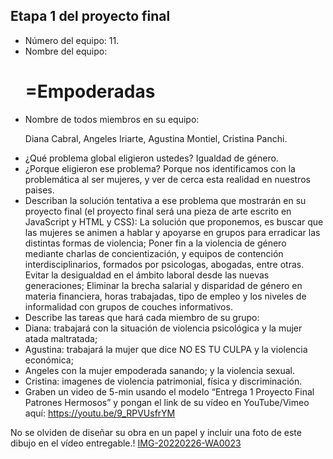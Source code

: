 ## Etapa 1 del proyecto final

- Número del equipo: 11.
- Nombre del equipo: <h1>=Empoderadas </h1>
- Nombre de todos miembros en su equipo: <p>Diana Cabral, Angeles Iriarte, Agustina Montiel, Cristina Panchi.</p>
- ¿Qué problema global eligieron ustedes? Igualdad de género.
- ¿Porque eligieron ese problema? Porque nos identificamos con la problemática al ser mujeres, y ver de cerca esta realidad en nuestros paises.
- Describan la solución tentativa a ese problema que mostrarán en su proyecto final (el proyecto final será una pieza de arte escrito en JavaScript y HTML y CSS): La solución que proponemos, es buscar que las mujeres se animen a hablar y apoyarse en grupos para erradicar las distintas formas de violencia; Poner fin a la violencia de género mediante charlas de concientización, y equipos de contención interdisciplinarios, formados por psicologas, abogadas, entre otras. Evitar la desigualdad en el ámbito laboral desde las nuevas generaciones; Eliminar la brecha salarial y disparidad de género en materia financiera, horas trabajadas, tipo de empleo y los niveles de informalidad con grupos de couches informativos.
- Describe las tareas que hará cada miembro de su grupo:
-   Diana: trabajará con la situación de violencia psicológica y la mujer atada maltratada; 
-   Agustina: trabajará la mujer que dice NO ES TU CULPA y la violencia económica;
-   Angeles con la mujer empoderada sanando; y la violencia sexual.
-   Cristina: imagenes de violencia patrimonial, física y discriminación.
- Graben un video de 5-min usando el modelo “Entrega 1 Proyecto Final Patrones Hermosos” y pongan el link de su vídeo en YouTube/Vimeo aquí:
https://youtu.be/9_RPVUsfrYM

No se olviden de diseñar su obra en un papel y incluir una foto de este dibujo en el vídeo entregable.!
[IMG-20220226-WA0023](https://user-images.githubusercontent.com/100327020/155863729-e4c995bb-333a-4808-b926-6e840e8d1358.jpg)
